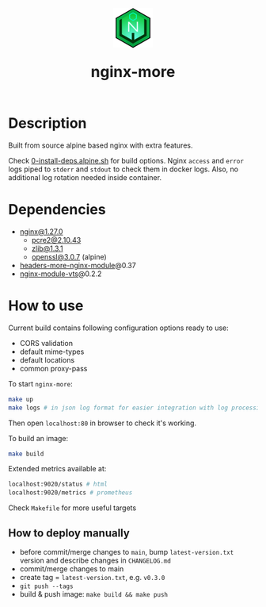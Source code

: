 <div style="display: flex; flex-flow: column; align-items: center;">
  <img src="nginx/config/html/nginx-more.svg" width="80px"/>
  <p style="font-size: 30px; font-weight: bold">nginx-more</p>
</div>

# Description

Built from source alpine based nginx with extra features.

Check [0-install-deps.alpine.sh](nginx/0-install-deps.alpine.sh) for build options. Nginx `access` and `error` logs piped to `stderr` and `stdout` to check them in docker logs. Also, no additional log rotation needed inside container.

# Dependencies

- nginx@1.27.0
  - pcre2@2.10.43
  - zlib@1.3.1
  - openssl@3.0.7 (alpine)
- [headers-more-nginx-module](https://github.com/openresty/headers-more-nginx-module)@0.37
- [nginx-module-vts](https://github.com/vozlt/nginx-module-vts)@0.2.2

# How to use

Current build contains following configuration options ready to use:

- CORS validation
- default mime-types
- default locations
- common proxy-pass

To start `nginx-more`:

  ```bash
  make up
  make logs # in json log format for easier integration with log processing backend
  ```

Then open `localhost:80` in browser to check it's working.

To build an image:

```bash
make build
```

Extended metrics available at:

```bash
localhost:9020/status # html
localhost:9020/metrics # prometheus
```

Check `Makefile` for more useful targets

## How to deploy manually

- before commit/merge changes to `main`, bump `latest-version.txt` version and describe changes in `CHANGELOG.md`
- commit/merge changes to main
- create tag = `latest-version.txt`, e.g. `v0.3.0`
- `git push --tags`
- build & push image: `make build && make push`
